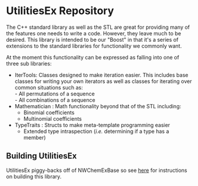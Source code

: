 UtilitiesEx Repository
======================

The C++ standard library as well as the STL are great for providing many of the
features one needs to write a code.  However, they leave much to be desired.
This library is intended to be our "Boost" in that it's a series of 
extensions to the standard libraries for functionality we commonly want.

At the moment this functionality can be expressed as falling into one of three
sub libraries:

- IterTools: Classes designed to make iteration easier.  This includes base
             classes for writing your own iterators as well as classes for
             iterating over common situations such as:  
             - All permutations of a sequence  
             - All combinations of a sequence       
- Mathematician : Math functionality beyond that of the STL including:  
  - Binomial coefficients
  - Multinomial coefficients
- TypeTraits : Structs to make meta-template programming easier
  - Extended type intraspection (*i.e.* determining if a type has a member)

Building UtilitiesEx
--------------------

UtilitiesEx piggy-backs off of NWChemExBase so see 
[here](NWChemExBase/dox/Building.md) for instructions on building this library.
